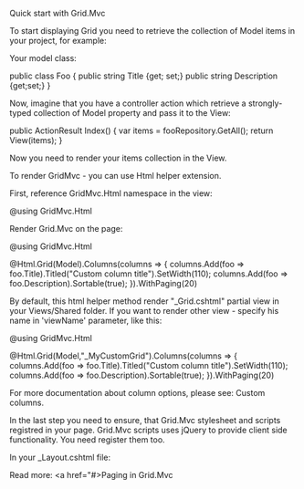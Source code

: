 Quick start with Grid.Mvc

To start displaying Grid you need to retrieve the collection of Model items in your project, for example:

Your model class:

public class Foo
{
	public string Title {get; set;}
	public string Description {get;set;}
}

Now, imagine that you have a controller action which retrieve a strongly-typed collection of Model property and pass it to the View:

public ActionResult Index()
{
        var items = fooRepository.GetAll();
        return View(items);
}

Now you need to render your items collection in the View. 

To render GridMvc - you can use Html helper extension. 

First, reference GridMvc.Html namespace in the view:

@using GridMvc.Html

Render Grid.Mvc on the page:

@using GridMvc.Html

@Html.Grid(Model).Columns(columns =>
           {
                 columns.Add(foo => foo.Title).Titled("Custom column title").SetWidth(110);
                 columns.Add(foo => foo.Description).Sortable(true);
           }).WithPaging(20)

By default, this html helper method render "_Grid.cshtml" partial view in your Views/Shared folder. If you want to render other view - specify his name in 'viewName' parameter, like this:

@using GridMvc.Html

@Html.Grid(Model,"_MyCustomGrid").Columns(columns =>
          {
                columns.Add(foo => foo.Title).Titled("Custom column title").SetWidth(110);
                columns.Add(foo => foo.Description).Sortable(true);
          }).WithPaging(20)

For more documentation about column options, please see: Custom columns.

In the last step you need to ensure, that Grid.Mvc stylesheet and scripts registred in your page. Grid.Mvc scripts uses jQuery to provide client side functionality. You need register them too.

In your _Layout.cshtml file:

<script src="@Url.Content("~/Scripts/jquery.min.js")" type="text/javascript"> </script>
<link href="@Url.Content("~/Content/Gridmvc.css")" rel="stylesheet" type="text/css" />
<script src="@Url.Content("~/Scripts/gridmvc.min.js")" type="text/javascript"> </script>


Read more: <a href="#>Paging in Grid.Mvc</a>

